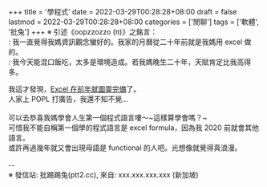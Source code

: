 +++
title = '學程式'
date = 2022-03-29T00:28:28+08:00
draft = false
lastmod = 2022-03-29T00:28:28+08:00
categories = ['閒聊']
tags = ['軟體', '批兔']
+++
※ 引述《oopzzozzo (π)》之銘言：<br>
: 我一直覺得我媽資訊觀念蠻好的。我家的月曆從二十年前就是我媽用 excel 做的。<br>
: 我今天能混口飯吃，太多是環境造成。若我媽晚生二十年，天賦肯定比我高得多。<br>

我這才發現，[Excel 在前年就圖靈完備](https://www.microsoft.com/en-us/research/blog/lambda-the-ultimatae-excel-worksheet-function/)了。<br>
人家上 POPL 打廣告，我還不知不覺…<br>
<br>
可以去恭喜我媽學會人生第一個程式語言嘍～~這樣算學會嗎？~<br>
可惜我不能自稱第一個學的程式語言是 excel formula，因為我 2020 前就會其他語言。<br>
或許再過幾年就又會出現母語是 functional 的人吧。光想像就覺得真浪漫。<br>
<br>
--<br>
※ 發信站: 批踢踢兔(ptt2.cc), 來自: xxx.xxx.xxx.xxx (新加坡)<br>
